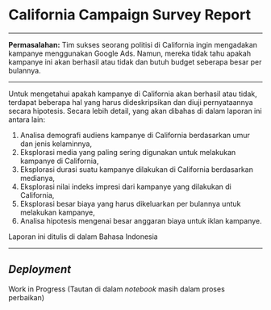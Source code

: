 # California Campaign Survey Report

---

**Permasalahan:** Tim sukses seorang politisi di California ingin mengadakan kampanye menggunakan Google Ads. Namun, mereka tidak tahu apakah kampanye ini akan berhasil atau tidak dan butuh budget seberapa besar per bulannya.

---

Untuk mengetahui apakah kampanye di California akan berhasil atau tidak, terdapat beberapa hal yang harus dideskripsikan dan diuji pernyataannya secara hipotesis. Secara lebih detail, yang akan dibahas di dalam laporan ini antara lain:

1. Analisa demografi audiens kampanye di California berdasarkan umur dan jenis kelaminnya,
2. Eksplorasi media yang paling sering digunakan untuk melakukan kampanye di California,
3. Eksplorasi durasi suatu kampanye dilakukan di California berdasarkan medianya,
4. Eksplorasi nilai indeks impresi dari kampanye yang dilakukan di California,
5. Eksplorasi besar biaya yang harus dikeluarkan per bulannya untuk melakukan kampanye,
6. Analisa hipotesis mengenai besar anggaran biaya untuk iklan kampanye.

Laporan ini ditulis di dalam Bahasa Indonesia

---

## *Deployment*

Work in Progress (Tautan di dalam *notebook* masih dalam proses perbaikan)